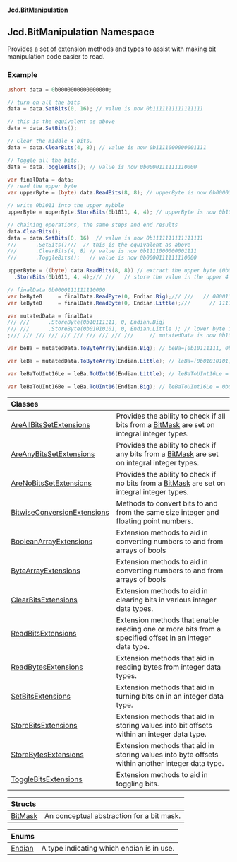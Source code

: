#### [Jcd.BitManipulation](index.md 'index')

## Jcd.BitManipulation Namespace

Provides a set of extension methods and types to assist with
making bit manipulation code easier to read.

### Example

```csharp
ushort data = 0b0000000000000000;

// turn on all the bits
data = data.SetBits(0, 16); // value is now 0b1111111111111111

// this is the equivalent as above
data = data.SetBits();

// Clear the middle 4 bits.
data = data.ClearBits(4, 8); // value is now 0b1111000000001111

// Toggle all the bits.
data = data.ToggleBits(); // value is now 0b0000111111110000

var finalData = data;
// read the upper byte
var upperByte = (byte) data.ReadBits(8, 8); // upperByte is now 0b00001111

// write 0b1011 into the upper nybble
upperByte = upperByte.StoreBits(0b1011, 4, 4); // upperByte is now 0b10111111

// chaining operations, the same steps and end results
data.ClearBits();
data = data.SetBits(0, 16)  // value is now 0b1111111111111111
///      .SetBits()///  // this is the equivalent as above
///      .ClearBits(4, 8) // value is now 0b1111000000001111
///      .ToggleBits();   // value is now 0b0000111111110000

upperByte = ((byte) data.ReadBits(8, 8)) // extract the upper byte (0b00001111)
  .StoreBits(0b1011, 4, 4);/// ///   // store the value in the upper 4 bits, now upperByte is now 0b10111111

// finalData 0b0000111111110000
var beByte0     = finalData.ReadByte(0, Endian.Big);/// ///   // 00001111
var leByte0     = finalData.ReadByte(0, Endian.Little);///      // 11110000

var mutatedData = finalData
/// ///      .StoreByte(0b10111111, 0, Endian.Big)
/// ///      .StoreByte(0b01010101, 0, Endian.Little ); // lower byte is now 0b01010101
;/// /// /// /// /// /// /// /// /// ///     // mutatedData is now 0b1011111101010101

var beBa = mutatedData.ToByteArray(Endian.Big); // beBa=[0b10111111, 0b01010101]

var leBa = mutatedData.ToByteArray(Endian.Little); // leBa=[0b01010101, 0b10111111]

var leBaToUInt16Le = leBa.ToUInt16(Endian.Little); // leBaToUInt16Le = 0b1011111101010101

var leBaToUInt16Be = leBa.ToUInt16(Endian.Big); // leBaToUInt16Le = 0b0101010110111111
```

| Classes                                                                                                                             |                                                                                                                                                             |
|:------------------------------------------------------------------------------------------------------------------------------------|:------------------------------------------------------------------------------------------------------------------------------------------------------------|
| [AreAllBitsSetExtensions](Jcd.BitManipulation.AreAllBitsSetExtensions.md 'Jcd.BitManipulation.AreAllBitsSetExtensions')             | Provides the ability to check if all bits from a [BitMask](Jcd.BitManipulation.BitMask.md 'Jcd.BitManipulation.BitMask') are set on integral integer types. |
| [AreAnyBitsSetExtensions](Jcd.BitManipulation.AreAnyBitsSetExtensions.md 'Jcd.BitManipulation.AreAnyBitsSetExtensions')             | Provides the ability to check if any bits from a [BitMask](Jcd.BitManipulation.BitMask.md 'Jcd.BitManipulation.BitMask') are set on integral integer types. |
| [AreNoBitsSetExtensions](Jcd.BitManipulation.AreNoBitsSetExtensions.md 'Jcd.BitManipulation.AreNoBitsSetExtensions')                | Provides the ability to check if no bits from a [BitMask](Jcd.BitManipulation.BitMask.md 'Jcd.BitManipulation.BitMask') are set on integral integer types.  |
| [BitwiseConversionExtensions](Jcd.BitManipulation.BitwiseConversionExtensions.md 'Jcd.BitManipulation.BitwiseConversionExtensions') | Methods to convert bits to and from the same size integer and floating point numbers.                                                                       |
| [BooleanArrayExtensions](Jcd.BitManipulation.BooleanArrayExtensions.md 'Jcd.BitManipulation.BooleanArrayExtensions')                | Extension methods to aid in converting numbers to and from arrays of bools                                                                                  |
| [ByteArrayExtensions](Jcd.BitManipulation.ByteArrayExtensions.md 'Jcd.BitManipulation.ByteArrayExtensions')                         | Extension methods to aid in converting numbers to and from arrays of bools                                                                                  |
| [ClearBitsExtensions](Jcd.BitManipulation.ClearBitsExtensions.md 'Jcd.BitManipulation.ClearBitsExtensions')                         | Extension methods to aid in clearing bits in various integer data types.                                                                                    |
| [ReadBitsExtensions](Jcd.BitManipulation.ReadBitsExtensions.md 'Jcd.BitManipulation.ReadBitsExtensions')                            | Extension methods that enable reading one or more bits from a specified offset in an integer data type.                                                     |
| [ReadBytesExtensions](Jcd.BitManipulation.ReadBytesExtensions.md 'Jcd.BitManipulation.ReadBytesExtensions')                         | Extension methods that aid in reading bytes from integer data types.                                                                                        |
| [SetBitsExtensions](Jcd.BitManipulation.SetBitsExtensions.md 'Jcd.BitManipulation.SetBitsExtensions')                               | Extension methods that aid in turning bits on in an integer data type.                                                                                      |
| [StoreBitsExtensions](Jcd.BitManipulation.StoreBitsExtensions.md 'Jcd.BitManipulation.StoreBitsExtensions')                         | Extension methods that aid in storing values into bit offsets within an integer data type.                                                                  |
| [StoreBytesExtensions](Jcd.BitManipulation.StoreBytesExtensions.md 'Jcd.BitManipulation.StoreBytesExtensions')                      | Extension methods that aid in storing values into byte offsets within another integer data type.                                                            |
| [ToggleBitsExtensions](Jcd.BitManipulation.ToggleBitsExtensions.md 'Jcd.BitManipulation.ToggleBitsExtensions')                      | Extension methods to aid in toggling bits.                                                                                                                  |

| Structs | |
| :--- | :--- |
| [BitMask](Jcd.BitManipulation.BitMask.md 'Jcd.BitManipulation.BitMask') | An conceptual abstraction for a bit mask. |

| Enums | |
| :--- | :--- |
| [Endian](Jcd.BitManipulation.Endian.md 'Jcd.BitManipulation.Endian') | A type indicating which endian is in use. |
